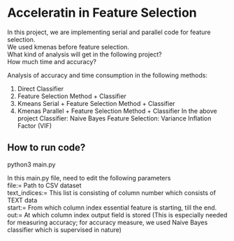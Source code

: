 # Acceleratin in Feature Selection<br>
In this project, we are implementing serial and parallel code for feature selection.<br>
We used kmenas before feature selection.<br>
What kind of analysis will get in the following project?<br>
How much time and accuracy?<br>

Analysis of accuracy and time consumption in the following methods:
1. Direct Classifier
2. Feature Selection Method + Classifier
3. Kmeans Serial + Feature Selection Method + Classifier
4. Kmenas Parallel + Feature Selection Method + Classifier
In the above project 
Classifier: Naive Bayes
Feature Selection:  Variance Inflation Factor (VIF)


## How to run code?<br>
python3 main.py

In this main.py file, need to edit the following parameters<br>
file:= Path to CSV dataset<br>
text_indices:= This list is consisting of column number which consists of TEXT data<br>
start:= From which column index essential feature is starting, till the end.<br>
out:= At which column index output field is stored (This is especially needed for measuring accuracy; for accuracy measure, we used Naive Bayes classifier which is supervised in nature)<br>
